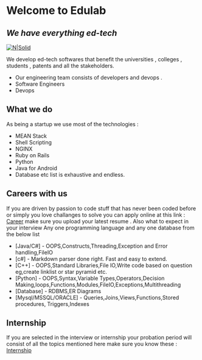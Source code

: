 # Welcome to Edulab
## _We have everything ed-tech_

[![N|Solid](https://edulab.in/wp-content/uploads/2021/04/cropped-cropped-cropped-Edulab-logo-transparent-e1617278406876.png)](https://edulab.in)



We develop ed-tech softwares that benefit the universities , colleges , students , patents and all the stakeholders.

- Our engineering team consists of developers and devops .
- Software Engineers
- Devops


## What we do
As being a startup we use most of the technologies :
- MEAN Stack 
- Shell Scripting
- NGINX
- Ruby on Rails
- Python
- Java for Android
- Database etc list is exhaustive and endless.


## Careers with us

If you are driven by passion to code stuff that has never been coded before or simply you love challanges to solve you can apply online at this link : [Career](https://edulab.in/career/)
make sure you upload your latest resume . Also what to expect in your interview 
Any one programming language and any one database from the below list

- [Java/C#] - OOPS,Constructs,Threading,Exception and Error handling,FileIO
- [c#] - Markdown parser done right. Fast and easy to extend.
- [C++] - OOPS,Standard Libraries,File IO,Write code based on question eg,create linklist or star pyramid etc. 
- [Python] - OOPS,Syntax,Variable Types,Operators,Decision Making,loops,Functions,Modules,FileIO,Exceptions,Multithreading
- [Database] - RDBMS,ER Diagrams
- [Mysql/MSSQL/ORACLE] - Queries,Joins,Views,Functions,Stored procedures, Triggers,Indexes




## Internship
If you are selected in the interview or internship your probation period will consist of all the topics mentioned here make sure you know these : 
 [Internship](https://worldfellow.github.io/Internship/) 

